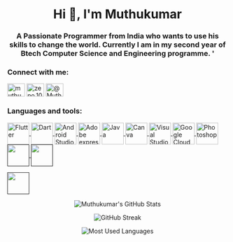 <h1 align="center">Hi 👋, I'm Muthukumar</h1>
<h3 align="center"> A Passionate Programmer from India who wants to use his skills to change the world. Currently I am in my second year of  Btech Computer Science and Engineering programme. ' </h3>

<h3 align="left">Connect with me:</h3>
<p align="left">
<a href=" www.linkedin.com/in/muthukumar-v-143418247" target="blank"><img align="center" src="https://raw.githubusercontent.com/rahuldkjain/github-profile-readme-generator/master/src/images/icons/Social/linked-in-alt.svg" alt="muthukumar-v-143418247" height="30" width="40" /></a>
<a href="https://instagram.com/zeno.100" target="blank"><img align="center" src="https://raw.githubusercontent.com/rahuldkjain/github-profile-readme-generator/master/src/images/icons/Social/instagram.svg" alt="zeno.100" height="30" width="40" /></a>
<a href="https://twitter.com/MuthuV001" target="blank"><img align="center" src="https://www.freepnglogos.com/x-logo-png-twitter-0.jpg" alt="@MuthuV001
" height="30" width="40" /></a>

  

<h3 align="left">Languages and tools:</h3>
<p align="left"> <a href="https://flutter.dev/" target="blank" > <img align="center" src="https://cdn.jsdelivr.net/gh/devicons/devicon/icons/flutter/flutter-original.svg" alt="Flutter" width="50" height="50"/> </a>
<a href="https://dart.dev/" target="blank" > <img align="center" src="https://cdn.jsdelivr.net/gh/devicons/devicon/icons/dart/dart-original.svg" alt="Dart" width="50" height="50"/> </a>
<a href="https://developer.android.com/studio" target="blank" > <img align="center" src="https://2.bp.blogspot.com/-tzm1twY_ENM/XlCRuI0ZkRI/AAAAAAAAOso/BmNOUANXWxwc5vwslNw3WpjrDlgs9PuwQCLcBGAsYHQ/s1600/pasted%2Bimage%2B0.png" alt="Android Studio" width="50" height="50"/> </a>  
<a href="https://www.adobe.com/express/" target="blank"> <img align="center"src="https://store-images.s-microsoft.com/image/apps.48249.14075264175091512.e6069598-be57-4d96-bc28-bbca35469576.15acb55f-0e71-4ece-a5ac-d02eeefef83f" alt="Adobe express" width="50" height="50"/> </a>
<a href="https://www.oracle.com/in/java/" target="blank"> <img align="center"src="https://cdn.jsdelivr.net/gh/devicons/devicon/icons/java/java-original.svg" alt="Java" width="50" height="50"/> </a>
<a href="https://www.canva.com/" target="blank"> <img align="center"src="https://cdn.jsdelivr.net/gh/devicons/devicon/icons/canva/canva-original.svg" alt="Canva" width="50" height="50"/> </a>
<a href="https://code.visualstudio.com/" target="blank"> <img align="center"src="https://cdn.jsdelivr.net/gh/devicons/devicon/icons/vscode/vscode-original.svg" alt="Visual Studio Code" width="50" height="50"/> </a>
<a href="https://cloud.google.com/" target="blank"> <img align="center"src="https://cdn.jsdelivr.net/gh/devicons/devicon/icons/googlecloud/googlecloud-original.svg" alt="Google Cloud" width="50" height="50"/> </a>
<a href="https://www.adobe.com/in/products/photoshop.html" target="blank"> <img align="center"src="https://cdn.pixabay.com/photo/2015/11/27/10/55/photoshop-1065296_1280.jpg" alt="Photoshop" width="50" height="50"/> </a>
<a href="" target="blank"> <img align="center" src="https://cdn.jsdelivr.net/gh/devicons/devicon/icons/html5/html5-original.svg" alt=""  width="50" height="50" /> </a>
<a href="" target="blank"> <img align="center" src="https://cdn.jsdelivr.net/gh/devicons/devicon/icons/css3/css3-original.svg" alt=""  width="50" height="50" /> </a>


<a href="" target="blank"> <img align="center" src="https://cdn.jsdelivr.net/gh/devicons/devicon/icons/javascript/javascript-original.svg" alt=""  width="50" height="50" /> </a></p>

<div class="stats" align="center">

![Muthukumar's GitHub Stats](https://github-readme-stats.vercel.app/api?username=muthu004)

![GitHub Streak](https://streak-stats.demolab.com/?user=muthu004)

![Most Used Languages](https://github-readme-stats.vercel.app/api/top-langs/?username=muthu004&layout=compact&show_icons=true&theme=algolia&border_radius=20)
</div>
